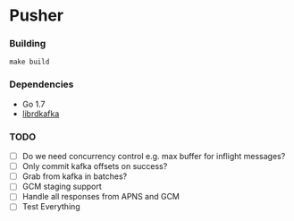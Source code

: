 Pusher
======

### Building

```
make build
```

### Dependencies
* Go 1.7
* [librdkafka](https://github.com/edenhill/librdkafka)

### TODO

- [ ] Do we need concurrency control e.g. max buffer for inflight messages?
- [ ] Only commit kafka offsets on success?
- [ ] Grab from kafka in batches?
- [ ] GCM staging support
- [ ] Handle all responses from APNS and GCM
- [ ] Test Everything
